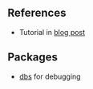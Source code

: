 ## References

- Tutorial in [blog post](http://gforge.se/2015/02/how-to-go-parallel-in-r-basics-tips/)

## Packages

- [dbs](https://matloff.wordpress.com/2015/01/03/debugging-parallel-code-with-dbs/) for debugging
